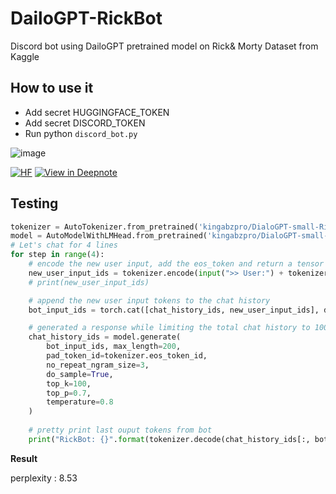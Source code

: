 # DailoGPT-RickBot
Discord bot using DailoGPT pretrained model on Rick& Morty Dataset from Kaggle

## How to use it

- Add secret HUGGINGFACE_TOKEN
- Add secret DISCORD_TOKEN
- Run python `discord_bot.py`


![image](https://user-images.githubusercontent.com/36753484/131178260-87aa3b75-e38b-49dd-9e2a-0f6500ded929.png)


[![HF](https://img.shields.io/badge/huggingface-DialoGPT_small_Rick_Bot-ffbf00?logo=HF&style=for-the-badge)](https://huggingface.co/kingabzpro/DialoGPT-small-Rick-Bot) [![View in Deepnote](https://deepnote.com/static/buttons/view-in-deepnote.svg)](https://deepnote.com/viewer/github/kingabzpro/DailoGPT-RickBot/blob/main/Training%20Model.ipynb)

## Testing

```python
tokenizer = AutoTokenizer.from_pretrained('kingabzpro/DialoGPT-small-Rick-Bot')
model = AutoModelWithLMHead.from_pretrained('kingabzpro/DialoGPT-small-Rick-Bot')
# Let's chat for 4 lines
for step in range(4):
    # encode the new user input, add the eos_token and return a tensor in Pytorch
    new_user_input_ids = tokenizer.encode(input(">> User:") + tokenizer.eos_token, return_tensors='pt')
    # print(new_user_input_ids)

    # append the new user input tokens to the chat history
    bot_input_ids = torch.cat([chat_history_ids, new_user_input_ids], dim=-1) if step > 0 else new_user_input_ids

    # generated a response while limiting the total chat history to 1000 tokens, 
    chat_history_ids = model.generate(
        bot_input_ids, max_length=200,
        pad_token_id=tokenizer.eos_token_id,  
        no_repeat_ngram_size=3,       
        do_sample=True, 
        top_k=100, 
        top_p=0.7,
        temperature=0.8
    )
    
    # pretty print last ouput tokens from bot
    print("RickBot: {}".format(tokenizer.decode(chat_history_ids[:, bot_input_ids.shape[-1]:][0], skip_special_tokens=True)))
```

**Result**

 perplexity : 8.53
